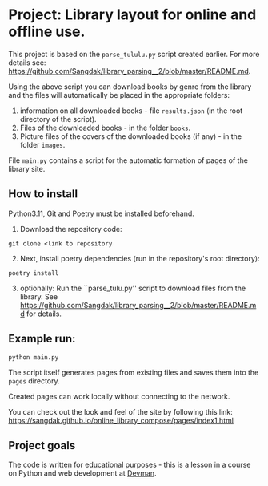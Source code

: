 # Project: Library layout for online and offline use.

This project is based on the `parse_tululu.py` script created earlier. For more details see: https://github.com/Sangdak/library_parsing__2/blob/master/README.md.

Using the above script you can download books by genre from the library and the files will automatically be placed in the appropriate folders:
1. information on all downloaded books - file `results.json` (in the root directory of the script).
2. Files of the downloaded books - in the folder `books`.
3. Picture files of the covers of the downloaded books (if any) - in the folder `images`.

File `main.py` contains a script for the automatic formation of pages of the library site.

## How to install

Python3.11, Git and Poetry must be installed beforehand.

1. Download the repository code:
```shell.
git clone <link to repository
```

2. Next, install poetry dependencies (run in the repository's root directory):
```shell
poetry install
```
3. optionally:
Run the ``parse_tulu.py'' script to download files from the library. See https://github.com/Sangdak/library_parsing__2/blob/master/README.md for details.

## Example run:
```shell
python main.py
```

The script itself generates pages from existing files and saves them into the `pages` directory.

Created pages can work locally without connecting to the network.

You can check out the look and feel of the site by following this link:
https://sangdak.github.io/online_library_compose/pages/index1.html

## Project goals

The code is written for educational purposes - this is a lesson in a course on Python and web development at [Devman](https://dvmn.org/).